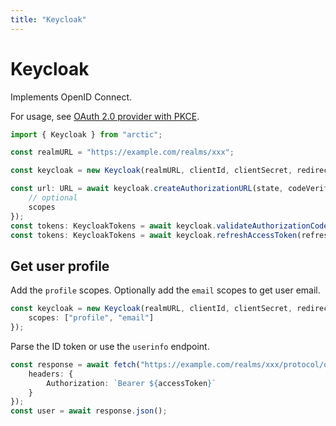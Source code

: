 ```yaml
---
title: "Keycloak"
---
```


# Keycloak

Implements OpenID Connect.

For usage, see [OAuth 2.0 provider with PKCE](guides/oauth2-pkce).

```ts
import { Keycloak } from "arctic";

const realmURL = "https://example.com/realms/xxx";

const keycloak = new Keycloak(realmURL, clientId, clientSecret, redirectURI);
```

```ts
const url: URL = await keycloak.createAuthorizationURL(state, codeVerifier, {
	// optional
	scopes
});
const tokens: KeycloakTokens = await keycloak.validateAuthorizationCode(code);
const tokens: KeycloakTokens = await keycloak.refreshAccessToken(refreshToken);
```

## Get user profile

Add the `profile` scopes. Optionally add the `email` scopes to get user email.

```ts
const keycloak = new Keycloak(realmURL, clientId, clientSecret, redirectURI, {
	scopes: ["profile", "email"]
});
```

Parse the ID token or use the `userinfo` endpoint.

```ts
const response = await fetch("https://example.com/realms/xxx/protocol/openid-connect/userinfo", {
	headers: {
		Authorization: `Bearer ${accessToken}`
	}
});
const user = await response.json();
```
